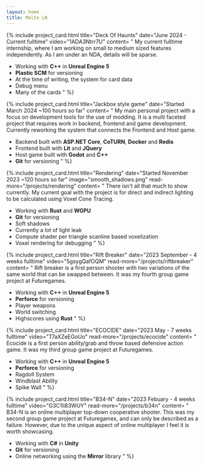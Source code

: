 ```yaml
---
layout: home
title: Malte LN
---
```


{% include project_card.html 
	title="Deck Of Haunts" 
	date="June 2024 - Current fulltime"
	video="1ADA3Ntrr7U"
	content=
"
My current fulltime internship, where I am working on small to medium sized features independently. As I am under an NDA, details will be sparse.
- Working with **C++** in **Unreal Engine 5**
- **Plastic SCM** for versioning
- At the time of writing, the system for card data
- Debug menu
- Many of the cards
"
%}

{% include project_card.html 
	title="Jackbox style game" 
	date="Started March 2024 ~100 hours so far" 
	content=
"
My main personal project with a focus on development tools for the use of modding. It is a multi faceted project that requires work in backend, frontend and game development. Currently reworking the system that connects the Frontend and Host game.
- Backend built with **ASP.NET Core**, **CoTURN**, **Docker** and **Redis**
- Frontend built with **Lit** and **JQuery**
- Host game built with **Godot** and **C++**
- **Git** for versioning
"
%}

{% include project_card.html 
	title="Rendering" 
	date="Started November 2023 ~120 hours so far" 
	image="smooth_shadows.png"
	read-more="/projects/rendering"
	content=
"
There isn't all that much to show currently. My current goal with the project is for direct and indirect lighting to be calculated using Voxel Cone Tracing.
- Working with **Rust** and **WGPU**
- **Git** for versioning
- Soft shadows
- Currently a lot of light leak
- Compute shader per triangle scanline based voxelization
- Voxel rendering for debugging
"
%}

{% include project_card.html 
	title="Rift Breaker" 
	date="2023 September - 4 weeks fulltime" 
	video="5gsygQafOQM" 
	read-more="/projects/riftbreaker"
	content=
"
Rift breaker is a first person shooter with two variations of the same world that can be swapped between. It was my fourth group game project at Futuregames.
- Working with **C++** in **Unreal Engine 5**
- **Perforce** for versioning
- Player weapons
- World switching
- Highscores using **Rust**
"
%}

{% include project_card.html 
	title="ECOCIDE" 
	date="2023 May - 7 weeks fulltime" 
	video="T7aXZeEGoUo"
	read-more="/projects/ecocide"
	content=
"
Ecocide is a first person ability/grab and throw based defensive action game. It was my third group game project at Futuregames.
- Working with **C++** in **Unreal Engine 5**
- **Perforce** for versioning
- Ragdoll System
- Windblast Ability
- Spike Wall
"
%}

{% include project_card.html 
	title="B34-N" 
	date="2023 Febuary - 4 weeks fulltime" 
	video="G3C1li83WUY"
	read-more="/projects/b34n"
	content=
"
B34-N is an online multiplayer top-down cooperative shooter. 
This was my second group game project at Futuregames, and can only be described as a failure. However, due to the unique aspect of online multiplayer I feel it is worth showcasing.
- Working with **C#** in **Unity**
- **Git** for versioning
- Online networking using the **Mirror** library
"
%}